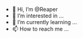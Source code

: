 - 👋 Hi, I’m @Reaper
- 👀 I’m interested in ...
- 🌱 I’m currently learning ...
- 📫 How to reach me ... 

<!---
Reaper-02/Reaper-02 is a ✨ special ✨ repository because its `README.md` (this file) appears on your GitHub profile.
You can click the Preview link to take a look at your changes.
--->
